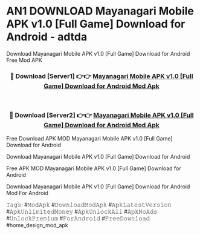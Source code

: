 # AN1 DOWNLOAD Mayanagari Mobile APK v1.0 [Full Game] Download for Android - adtda
Download Mayanagari Mobile APK v1.0 [Full Game] Download for Android Free Mod APK

<div align="center">
<h3>🔴 Download [Server1] 👉👉 <a href="https://apk-comot.site?title=Mayanagari_Mobile_APK_v1.0_[Full_Game]_Download_for_Android">Mayanagari Mobile APK v1.0 [Full Game] Download for Android Mod Apk</a></h3><br>

<h3>🔴 Download [Server2] 👉👉 <a href="https://apk-comot.site?title=Mayanagari_Mobile_APK_v1.0_[Full_Game]_Download_for_Android">Mayanagari Mobile APK v1.0 [Full Game] Download for Android Mod Apk</a></h3>
</div>


Free Download APK MOD Mayanagari Mobile APK v1.0 [Full Game] Download for Android

Download Mayanagari Mobile APK v1.0 [Full Game] Download for Android 

Free APK MOD Mayanagari Mobile APK v1.0 [Full Game] Download for Android 

Download Mayanagari Mobile APK v1.0 [Full Game] Download for Android Mod For Android

𝚃𝚊𝚐𝚜: #𝙼𝚘𝚍𝙰𝚙𝚔 #𝙳𝚘𝚠𝚗𝚕𝚘𝚊𝚍𝙼𝚘𝚍𝙰𝚙𝚔 #𝙰𝚙𝚔𝙻𝚊𝚝𝚎𝚜𝚝𝚅𝚎𝚛𝚜𝚒𝚘𝚗 #𝙰𝚙𝚔𝚄𝚗𝚕𝚒𝚖𝚒𝚝𝚎𝚍𝙼𝚘𝚗𝚎𝚢 #𝙰𝚙𝚔𝚄𝚗𝚕𝚘𝚌𝚔𝙰𝚕𝚕 #𝙰𝚙𝚔𝙽𝚘𝙰𝚍𝚜 #𝚄𝚗𝚕𝚘𝚌𝚔𝙿𝚛𝚎𝚖𝚒𝚞𝚖 #𝙵𝚘𝚛𝙰𝚗𝚍𝚛𝚘𝚒𝚍 #𝙵𝚛𝚎𝚎𝙳𝚘𝚠𝚗𝚕𝚘𝚊𝚍 #home_design_mod_apk